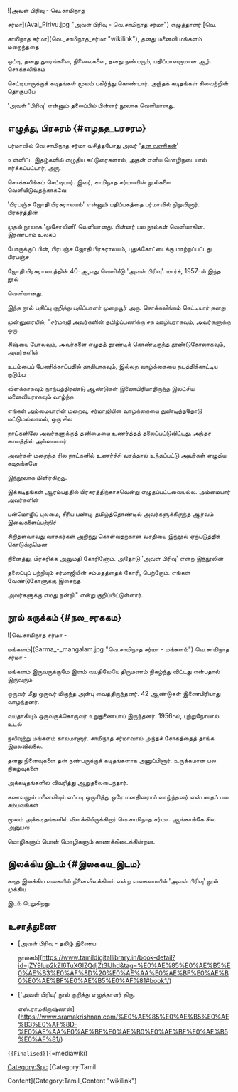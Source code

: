 ![அவள் பிரிவு - வெ.சாமிநாத
சர்மா](Aval_Pirivu.jpg "அவள் பிரிவு - வெ.சாமிநாத சர்மா") எழுத்தாளர் [வெ.
சாமிநாத சர்மா](வெ._சாமிநாத_சர்மா "wikilink"), தனது மனைவி மங்களம் மறைந்ததை
ஒட்டி, தனது துயரங்களை, நினைவுகளை, தனது நண்பரும், பதிப்பாளருமான ஆர். சொக்கலிங்கம்
செட்டியாருக்குக் கடிதங்கள் மூலம் பகிர்ந்து கொண்டார். அந்தக் கடிதங்கள் சிலவற்றின் தொகுப்பே
\'அவள் \'பிரிவு' என்னும் தலைப்பில் பின்னர் நூலாக வெளியானது.

## எழுத்து, பிரசுரம் {#எழதத_பரசரம}

பர்மாவில் வெ.சாமிநாத சர்மா வசித்தபோது அவர் \'[தன வணிகன்](தனவணிகன் "wikilink")'
உள்ளிட்ட இதழ்களில் எழுதிய கட்டுரைகளால், அதன் எளிய மொழிநடையால் ஈர்க்கப்பட்டார், அரு.
சொக்கலிங்கம் செட்டியார். இவர், சாமிநாத சர்மாவின் நூல்களை வெளியிடுவதற்காகவே
\'பிரபஞ்ச ஜோதி பிரசுராலயம்' என்னும் பதிப்பகத்தை பர்மாவில் நிறுவினார். பிரசுரத்தின்
முதல் நூலாக \'முசோலினி' வெளியானது. பின்னர் பல நூல்கள் வெளியாகின. இரண்டாம் உலகப்
போருக்குப் பின், பிரபஞ்ச ஜோதி பிரசுராலயம், புதுக்கோட்டைக்கு மாற்றப்பட்டது. பிரபஞ்ச
ஜோதி பிரசுராலயத்தின் 40-ஆவது வெளியீடு \'அவள் பிரிவு'. மார்ச், 1957-ல் இந்த நூல்
வெளியானது.

இந்த நூல் பதிப்பு குறித்து பதிப்பாளர் முறையூர் அரு. சொக்கலிங்கம் செட்டியார் தனது
முன்னுரையில், \"சர்மாஜி அவர்களின் தமிழ்ப்பணிக்கு சக ஊழியராகவும், அவர்களுக்கு ஒரு
சிஷ்யை போலவும், அவர்களை எழுதத் தூண்டிக் கொண்டிருந்த தூண்டுகோலாகவும், அவர்களின்
உடம்பைப் பேணிக்காப்பதில் தாதியாகவும், இல்லற வாழ்க்கையை நடத்திக்காட்டிய குடும்ப
விளக்காகவும் நாற்பத்திரண்டு ஆண்டுகள் இணைபிரியாதிருந்த இலட்சிய மனைவியராகவும் வாழ்ந்த
எங்கள் அம்மையாரின் மறைவு, சர்மாஜியின் வாழ்க்கையை துண்டித்ததோடு மட்டுமல்லாமல், ஒரு சில
நாட்களிலே அவர்களுக்குத் தனிமையை உணர்த்தத் தலைப்பட்டுவிட்டது. அந்தச் சமயத்தில் அம்மையார்
அவர்கள் மறைந்த சில நாட்களில் உணர்ச்சி வசத்தால் உந்தப்பட்டு அவர்கள் எழுதிய கடிதங்களே
இந்நூலாக மிளிர்கிறது.

இக்கடிதங்கள் ஆரம்பத்தில் பிரசுரத்திற்காகவென்று எழுதப்பட்டவையல்ல. அம்மையார் அவர்களின்
பன்மொழிப் புலமை, சீரிய பண்பு, தமிழ்த்தொண்டில் அவர்களுக்கிருந்த ஆர்வம் இவைகளைப்பற்றிச்
சிறிதளவாவது வாசகர்கள் அறிந்து கொள்வதற்கான வசதியை இந்நூல் ஏற்படுத்திக் கொடுக்குமென
நினைத்து, பிரசுரிக்க அனுமதி கோரினோம். அதோடு \'அவள் பிரிவு' என்ற இந்நூலின்
தலைப்புப் பற்றியும் சர்மாஜியின் சம்மதத்தைக் கோரி, பெற்றோம். எங்கள் வேண்டுகோளுக்கு இசைந்த
அவர்களுக்கு எமது நன்றி.\" என்று குறிப்பிட்டுள்ளார்.

## நூல் சுருக்கம் {#நல_சரககம}

![வெ.சாமிநாத சர்மா -
மங்களம்](Sarma_-_mangalam.jpg "வெ.சாமிநாத சர்மா - மங்களம்") வெ.சாமிநாத சர்மா -
மங்களம் இருவருக்குமே இளம் வயதிலேயே திருமணம் நிகழ்ந்து விட்டது என்பதால் இருவரும்
ஒருவர் மீது ஒருவர் மிகுந்த அன்பு வைத்திருந்தனர். 42 ஆண்டுகள் இணைபிரியாது வாழந்தனர்.
வயதாகியும் ஒருவருக்கொருவர் உறுதுணையாய் இருந்தனர். 1956-ல், புற்றுநோயால் உடல்
நலிவுற்று மங்களம் காலமானார். சாமிநாத சர்மாவால் அந்தச் சோகத்தைத் தாங்க இயலவில்லை.
தனது நினைவுகளை தன் நண்பருக்குக் கடிதங்களாக அனுப்பினார். உருக்கமான பல நிகழ்வுகளை
அக்கடிதங்களில் விவரித்து ஆறுதலைடைந்தார்.

கணவனும் மனைவியும் எப்படி ஒருமித்து ஒரே மனதினராய் வாழ்ந்தனர் என்பதைப் பல சம்பவங்கள்
மூலம் அக்கடிதங்களில் விளக்கியிருக்கிறார் வெ.சாமிநாத சர்மா. ஆங்காங்கே சில அனுபவ
மொழிகளும் பொன் மொழிகளும் காணக்கிடைக்கின்றன.

## இலக்கிய இடம் {#இலககய_இடம}

கடித இலக்கிய வகையில் நினைவிலக்கியம் என்ற வகைமையில் \'அவள் பிரிவு' நூல் முக்கிய
இடம் பெறுகிறது.

## உசாத்துணை

-   [அவள் பிரிவு - தமிழ் இணைய
    நூலகம்](https://www.tamildigitallibrary.in/book-detail?id=jZY9lup2kZl6TuXGlZQdjZt3lJhd&tag=%E0%AE%85%E0%AE%B5%E0%AE%B3%E0%AF%8D%20%E0%AE%AA%E0%AE%BF%E0%AE%B0%E0%AE%BF%E0%AE%B5%E0%AF%81#book1/)
-   ['அவள் பிரிவு' நூல் குறித்து எழுத்தாளர் திரு.
    எஸ்.ராமகிருஷ்ணன்](https://www.sramakrishnan.com/%E0%AE%85%E0%AE%B5%E0%AE%B3%E0%AF%8D-%E0%AE%AA%E0%AE%BF%E0%AE%B0%E0%AE%BF%E0%AE%B5%E0%AF%81/)

`{{Finalised}}`{=mediawiki}

[Category:Spc](Category:Spc "wikilink") [Category:Tamil
Content](Category:Tamil_Content "wikilink")
